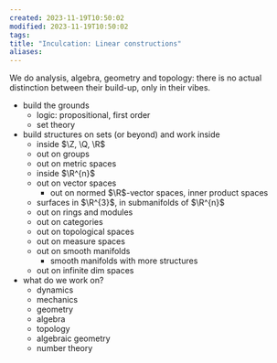 ```yaml
---
created: 2023-11-19T10:50:02
modified: 2023-11-19T10:50:02
tags: 
title: "Inculcation: Linear constructions"
aliases:
---
```


We do analysis, algebra, geometry and topology: there is no actual distinction between their build-up, only in their vibes.

- build the grounds
	- logic: propositional, first order
	- set theory
- build structures on sets (or beyond) and work inside 
	- inside $\Z, \Q, \R$
	- out on groups
	- out on metric spaces
	- inside $\R^{n}$
	- out on vector spaces
		- out on normed $\R$-vector spaces, inner product spaces
	- surfaces in $\R^{3}$, in submanifolds of $\R^{n}$
	- out on rings and modules
	- out on categories
	- out on topological spaces
	- out on measure spaces
	- out on smooth manifolds
		- smooth manifolds with more structures
	- out on infinite dim spaces
- what do we work on?
	- dynamics
	- mechanics
	- geometry
	- algebra
	- topology
	- algebraic geometry
	- number theory